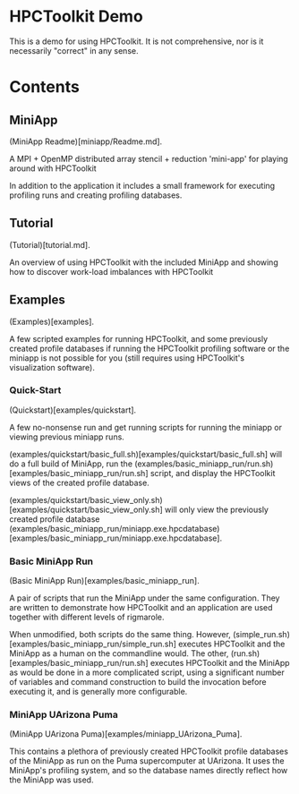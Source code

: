 # HPCToolkit Demo

This is a demo for using HPCToolkit.
It is not comprehensive, nor is it necessarily "correct" in any sense.

# Contents
## MiniApp
(MiniApp Readme)[miniapp/Readme.md].

A MPI + OpenMP distributed array stencil + reduction 'mini-app' for playing around with HPCToolkit

In addition to the application it includes a small framework for executing profiling runs and creating profiling databases.

## Tutorial
(Tutorial)[tutorial.md].

An overview of using HPCToolkit with the included MiniApp and showing how to discover work-load imbalances with HPCToolkit

## Examples
(Examples)[examples].

A few scripted examples for running HPCToolkit, and some previously created profile databases if running the HPCToolkit profiling software or the miniapp is not possible for you (still requires using HPCToolkit's visualization software).

### Quick-Start
(Quickstart)[examples/quickstart].

A few no-nonsense run and get running scripts for running the miniapp or viewing previous miniapp runs.

(examples/quickstart/basic_full.sh)[examples/quickstart/basic_full.sh] will do a full build of MiniApp, run the (examples/basic_miniapp_run/run.sh)[examples/basic_miniapp_run/run.sh] script, and display the HPCToolkit views of the created profile database.

(examples/quickstart/basic_view_only.sh)[examples/quickstart/basic_view_only.sh] will only view the previously created profile database (examples/basic_miniapp_run/miniapp.exe.hpcdatabase)[examples/basic_miniapp_run/miniapp.exe.hpcdatabase].

### Basic MiniApp Run
(Basic MiniApp Run)[examples/basic_miniapp_run].

A pair of scripts that run the MiniApp under the same configuration.
They are written to demonstrate how HPCToolkit and an application are used together with different levels of rigmarole.

When unmodified, both scripts do the same thing.
However, (simple_run.sh)[examples/basic_miniapp_run/simple_run.sh] executes HPCToolkit and the MiniApp as a human on the commandline would.
The other, (run.sh)[examples/basic_miniapp_run/run.sh] executes HPCToolkit and the MiniApp as would be done in a more complicated script, using a significant number of variables and command construction to build the invocation before executing it, and is generally more configurable.

### MiniApp UArizona Puma
(MiniApp UArizona Puma)[examples/miniapp_UArizona_Puma].

This contains a plethora of previously created HPCToolkit profile databases of the MiniApp as run on the Puma supercomputer at UArizona.
It uses the MiniApp's profiling system, and so the database names directly reflect how the MiniApp was used.
